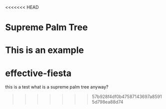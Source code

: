 <<<<<<< HEAD
# Supreme Palm Tree


This is an example
=======
# effective-fiesta
this is a test
what is a supreme palm tree anyway?
>>>>>>> 57b928f4df0b47587143697a85915d798ea88d74
